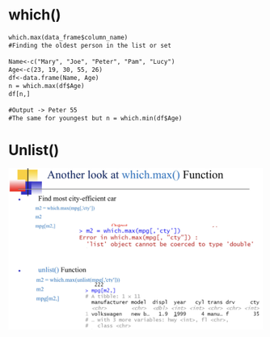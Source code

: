 # which()
```
which.max(data_frame$column_name)
#Finding the oldest person in the list or set

Name<-c("Mary", "Joe", "Peter", "Pam", "Lucy")
Age<-c(23, 19, 30, 55, 26)
df<-data.frame(Name, Age)
n = which.max(df$Age)
df[n,]

#Output -> Peter 55
#The same for youngest but n = which.min(df$Age)
```

# Unlist()
![plot](IMG_0256.jpg)
